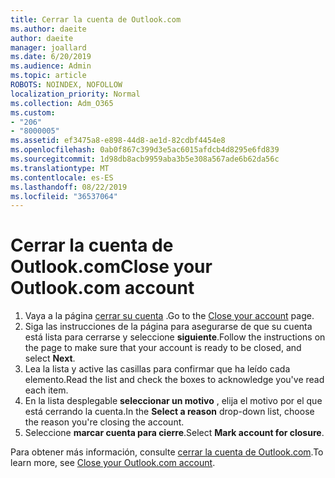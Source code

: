 ```yaml
---
title: Cerrar la cuenta de Outlook.com
ms.author: daeite
author: daeite
manager: joallard
ms.date: 6/20/2019
ms.audience: Admin
ms.topic: article
ROBOTS: NOINDEX, NOFOLLOW
localization_priority: Normal
ms.collection: Adm_O365
ms.custom:
- "206"
- "8000005"
ms.assetid: ef3475a8-e898-44d8-ae1d-82cdbf4454e8
ms.openlocfilehash: 0ab0f867c399d3e5ac6015afdcb4d8295e6fd839
ms.sourcegitcommit: 1d98db8acb9959aba3b5e308a567ade6b62da56c
ms.translationtype: MT
ms.contentlocale: es-ES
ms.lasthandoff: 08/22/2019
ms.locfileid: "36537064"
---
```

# <a name="close-your-outlookcom-account"></a><span data-ttu-id="2d87b-102">Cerrar la cuenta de Outlook.com</span><span class="sxs-lookup"><span data-stu-id="2d87b-102">Close your Outlook.com account</span></span>

1. <span data-ttu-id="2d87b-103">Vaya a la página [cerrar su cuenta](https://go.microsoft.com/fwlink/p/?linkid=845493) .</span><span class="sxs-lookup"><span data-stu-id="2d87b-103">Go to the [Close your account](https://go.microsoft.com/fwlink/p/?linkid=845493) page.</span></span>
2. <span data-ttu-id="2d87b-104">Siga las instrucciones de la página para asegurarse de que su cuenta está lista para cerrarse y seleccione **siguiente**.</span><span class="sxs-lookup"><span data-stu-id="2d87b-104">Follow the instructions on the page to make sure that your account is ready to be closed, and select **Next**.</span></span>
3. <span data-ttu-id="2d87b-105">Lea la lista y active las casillas para confirmar que ha leído cada elemento.</span><span class="sxs-lookup"><span data-stu-id="2d87b-105">Read the list and check the boxes to acknowledge you've read each item.</span></span>
4. <span data-ttu-id="2d87b-106">En la lista desplegable **seleccionar un motivo** , elija el motivo por el que está cerrando la cuenta.</span><span class="sxs-lookup"><span data-stu-id="2d87b-106">In the **Select a reason** drop-down list, choose the reason you're closing the account.</span></span>
5. <span data-ttu-id="2d87b-107">Seleccione **marcar cuenta para cierre**.</span><span class="sxs-lookup"><span data-stu-id="2d87b-107">Select **Mark account for closure**.</span></span>

<span data-ttu-id="2d87b-108">Para obtener más información, consulte [cerrar la cuenta de Outlook.com](https://support.office.com/article/564b801e-2a47-4cb2-afa8-12ead3185038?wt.mc_id=Office_Outlook_com_Alchemy).</span><span class="sxs-lookup"><span data-stu-id="2d87b-108">To learn more, see [Close your Outlook.com account](https://support.office.com/article/564b801e-2a47-4cb2-afa8-12ead3185038?wt.mc_id=Office_Outlook_com_Alchemy).</span></span>
  